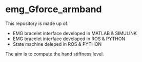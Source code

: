 # emg_Gforce_armband
This repository is made up of: 
- EMG bracelet interface developed in MATLAB & SIMULINK
- EMG bracelet interface developed in ROS & PYTHON
- State machine deleped in ROS & PYTHON

The aim is to compute the hand stiffness level.
